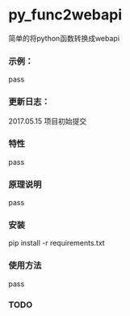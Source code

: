 # py_func2webapi
简单的将python函数转换成webapi

### 示例：

pass

### 更新日志：

2017.05.15 项目初始提交

### 特性

pass

### 原理说明

pass

### 安装

pip install -r requirements.txt

### 使用方法

pass

### TODO

